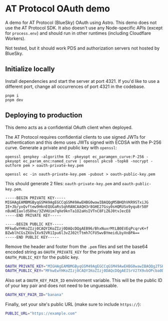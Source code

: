 # AT Protocol OAuth demo

A demo for AT Protocol (BlueSky) OAuth using Astro. This demo does not use the AT Protocol SDK. It also doesn't use any Node-specific APIs (except for `process.env`) and should run in other runtimes (including Cloudflare Workers).

Not tested, but it should work PDS and authorization servers not hosted by BlueSky.

## Initialize locally

Install dependencies and start the server at port 4321. If you'd like to use a different port, change all occurrences of port 4321 in the codebase.

```
pnpm i
pnpm dev
```

## Deploying to production

This demo acts as a confidential OAuth client when deployed.

The AT Protocol requires confidential clients to use signed JWTs for authentication and this demo uses JWTs signed with ECDSA with the P-256 curve. Generate a private and public key with `openssl`:

```
openssl genpkey -algorithm EC -pkeyopt ec_paramgen_curve:P-256 -pkeyopt ec_param_enc:named_curve | openssl pkcs8 -topk8 -nocrypt -outform pem > oauth-private-key.pem

openssl ec -in oauth-private-key.pem -pubout > oauth-public-key.pem
```

This should generate 2 files: `oauth-private-key.pem` and `oauth-public-key.pem`.

```
-----BEGIN PRIVATE KEY-----
MIGHAgEAMBMGByqGSM49AgEGCCqGSM49AwEHBG0wawIBAQQgM5BHQhVKR9STxiJG
IE+Jb/yxQvftew9HknEQUGaRsSqhRANCAAQH3r8GHE27Gsy0sHQRUSo9yqu8r58F
nBuWEIaxldS8he/3ZVHUim7qXe9knTa1O2aHsIVTnC8FiZ6J0tvJecE8
-----END PRIVATE KEY-----
```

```
-----BEGIN PUBLIC KEY-----
MFkwEwYHKoZIzj0CAQYIKoZIzj0DAQcDQgAEB96/BhxNuxrMtLB0EVEqPcqrvK+f
BZwblhCGsZXUvIXv92VR1Ipu6l3vZJ02tTtmh7CFU5wvBYmeidLbyXnBPA==
-----END PUBLIC KEY-----
```

Remove the header and footer from the `.pem` files and set the base64 encoded string as `OAUTH_PRIVATE_KEY` for the private key and as `OAUTH_PUBLIC_KEY` for the public key.

```bash
OAUTH_PRIVATE_KEY="MIGHAgEAMBMGByqGSM49AgEGCCqGSM49AwEHBG0wawIBAQQg2TSHp7Ts79N/YjpwYRxEq5TtkSpPy4sTZMXUDjuzpbShRANCAAQhKtXbtf29s49xtrQM92GZfK25zgz4GfB7SmJkeTxwfM3yfkIxX9BIf2gYheR9hN5AITiobEQ2UNqw/X6eu+7B"
OAUTH_PUBLIC_KEY="MFkwEwYHKoZIzj0CAQYIKoZIzj0DAQcDQgAEISrV27X9vbOPcba0DPdhmXytuc4M+Bnwe0piZHk8cHzN8n5CMV/QSH9oGIXkfYTeQCE4qGxENlDasP1+nrvuwQ=="
```

Also set a `OAUTH_KEY_PAIR_ID` environment variable. This will be the public ID of your key pair and does not need to be unguessable.

```bash
OAUTH_KEY_PAIR_ID="banana"
```

Finally, set your site's public URL (make sure to include `https://`):

```bash
PUBLIC_URL="https://example.com"
```
